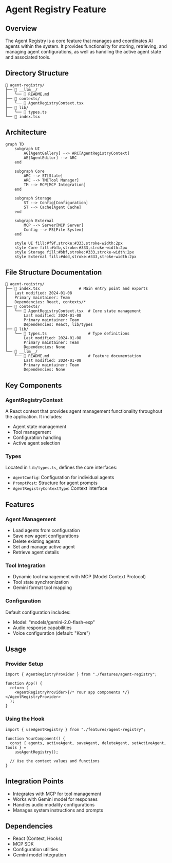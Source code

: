 # Agent Registry Feature

## Overview

The Agent Registry is a core feature that manages and coordinates AI agents within the system. It provides functionality for storing, retrieving, and managing agent configurations, as well as handling the active agent state and associated tools.

## Directory Structure

```
📁 agent-registry/
├── 📁 __llm__/
│   └── 📄 README.md
├── 📁 contexts/
│   └── 📄 AgentRegistryContext.tsx
├── 📁 lib/
│   └── 📄 types.ts
└── 📄 index.tsx
```

## Architecture

```mermaid
graph TD
    subgraph UI
        AG[AgentGallery] --> ARC[AgentRegistryContext]
        AE[AgentEditor] --> ARC
    end

    subgraph Core
        ARC --> ST[State]
        ARC --> TM[Tool Manager]
        TM --> MCP[MCP Integration]
    end

    subgraph Storage
        ST --> Config[Configuration]
        ST --> Cache[Agent Cache]
    end

    subgraph External
        MCP --> Server[MCP Server]
        Config --> FS[File System]
    end

    style UI fill:#f9f,stroke:#333,stroke-width:2px
    style Core fill:#bfb,stroke:#333,stroke-width:2px
    style Storage fill:#bbf,stroke:#333,stroke-width:2px
    style External fill:#ddd,stroke:#333,stroke-width:2px
```

## File Structure Documentation

```
📁 agent-registry/
├── 📄 index.tsx                 # Main entry point and exports
│   Last modified: 2024-01-08
│   Primary maintainer: Team
│   Dependencies: React, contexts/*
├── 📁 contexts/
│   └── 📄 AgentRegistryContext.tsx  # Core state management
│       Last modified: 2024-01-08
│       Primary maintainer: Team
│       Dependencies: React, lib/types
├── 📁 lib/
│   └── 📄 types.ts                  # Type definitions
│       Last modified: 2024-01-08
│       Primary maintainer: Team
│       Dependencies: None
└── 📁 __llm__/
    └── 📄 README.md                 # Feature documentation
        Last modified: 2024-01-08
        Primary maintainer: Team
        Dependencies: None
```

## Key Components

### AgentRegistryContext

A React context that provides agent management functionality throughout the application. It includes:

- Agent state management
- Tool management
- Configuration handling
- Active agent selection

### Types

Located in `lib/types.ts`, defines the core interfaces:

- `AgentConfig`: Configuration for individual agents
- `PromptPost`: Structure for agent prompts
- `AgentRegistryContextType`: Context interface

## Features

### Agent Management

- Load agents from configuration
- Save new agent configurations
- Delete existing agents
- Set and manage active agent
- Retrieve agent details

### Tool Integration

- Dynamic tool management with MCP (Model Context Protocol)
- Tool state synchronization
- Gemini format tool mapping

### Configuration

Default configuration includes:

- Model: "models/gemini-2.0-flash-exp"
- Audio response capabilities
- Voice configuration (default: "Kore")

## Usage

### Provider Setup

```tsx
import { AgentRegistryProvider } from "./features/agent-registry";

function App() {
  return (
    <AgentRegistryProvider>{/* Your app components */}</AgentRegistryProvider>
  );
}
```

### Using the Hook

```tsx
import { useAgentRegistry } from "./features/agent-registry";

function YourComponent() {
  const { agents, activeAgent, saveAgent, deleteAgent, setActiveAgent, tools } =
    useAgentRegistry();

  // Use the context values and functions
}
```

## Integration Points

- Integrates with MCP for tool management
- Works with Gemini model for responses
- Handles audio modality configurations
- Manages system instructions and prompts

## Dependencies

- React (Context, Hooks)
- MCP SDK
- Configuration utilities
- Gemini model integration
